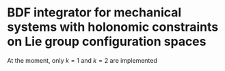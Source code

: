 # BDF integrator for mechanical systems with holonomic constraints on Lie group configuration spaces

At the moment, only $k=1$ and $k=2$ are implemented
